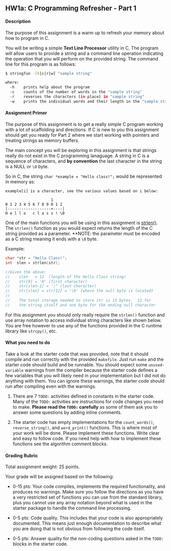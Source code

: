 ## HW1a:  C Programming Refresher - Part 1

#### Description
The purpose of this assignment is a warm up to refresh your memory about how to program in C. 

You will be writing a simple **Text Line Processor** utility in C.  The program will allow users to provide a string and a command line operation indicating the operation that you will perform on the provided string. The command line for this program is as follows:

```bash
$ stringfun -[h|c|r|w] "sample string" 

where:
  -h    prints help about the program
  -c    counts of the number of words in the "sample string"
  -r    reverses the characters (in place) in "sample string" 
  -w    prints the individual words and their length in the "sample string"
```

#### Assignment Primer

The purpose of this assignment is to get a really simple C program working with a lot of scaffolding and directions. If C is new to you this assignment should get you ready for Part 2 where we start working with pointers and treating strings as memory buffers. 

The main concept you will be exploring in this assignment is that strings really do not exist in the C programming lanaguage.  A string in C is a sequence of characters, and **by convention** the last character in the string is a NULL or `\0` byte.

So in C, the string `char *example = "Hello class!";` would be represented in memory as:

```
example[i] is a character, see the various values based on i below:

                    1
0 1 2 3 4 5 6 7 8 9 0 1 2
|-------------------+----|
H e l l o   c l a s s ! \0
```

One of the main functions you will be using in this assignment is [strlen()](https://www.man7.org/linux/man-pages/man3/strlen.3.html). The `strlen()` function as you would expect returns the length of the C string provided as a parameter.  **NOTE: the parameter must be encoded as a C string meaning it ends with a `\0` byte.

Example:

```c
char *str = "Hello Class!";
int  slen = strlen(str);

//Given the above:
//    slen   = 12  (length of the Hello Class string)
//    str[0] = 'H' (first character)
//    str[slen-1] = '!" (last character)
//    str[slen] = str[12] = '\0' (where the null byte is located)
//
//    The total storage needed to store str is 13 bytes.  12 for
//    the string itself and one byte for the ending null character
```
For this assignment you should only really require the `strlen()` function and use array notation to access individual string characters like shown below.  You are free however to use any of the functions provided in the C runtime library like `strcpy()`, etc. 


#### What you need to do

Take a look at the starter code that was provided, note that it should compile and run correctly with the provided `makefile`.  Just run `make` and the starter code should build and be runnable. You should expect some `unused-variable` warnings from the compiler because the starter code defines a few variables that you will likely need in your implementation but I did not do anything with them. You can ignore these warnings, the starter code should run after compiling even with the warnings. 

1.  There are 7 `TODO:` activities defined in constants in the starter code.  Many of the `TODO:` activities are instructions for code changes you need to make.  **Please read the `TODO:` carefully** as some of them ask you to answer some questions by adding inline comments. 

2. The starter code has empty implementations for the `count_words()`, `reverse_string()`, and `word_print()` functions.  This is where most of your work will be done.  Please implement these functions.  Write clear and easy to follow code.  If you need help with how to implement these functions see the algorithm comment blocks.  

#### Grading Rubric

Total assignment weight: 25 points.

Your grade will be assigned based on the following:

- 0-15 pts:  Your code compiles, implements the required functionality,  and produces no warnings. Make sure you follow the directions as you have a very restricted set of functions you can use from the standard library, plus you cannot use any array notation beyond what is used in the starter package to handle the command line processing. 

- 0-5 pts: Code quality.  This includes that your code is also appropriately documented. This means just enough documentation to describe what you are doing that is not obvious from following the code itself. 

- 0-5 pts: Answer quality for the non-coding questions asked in the `TODO:` blocks in the starter code. 


